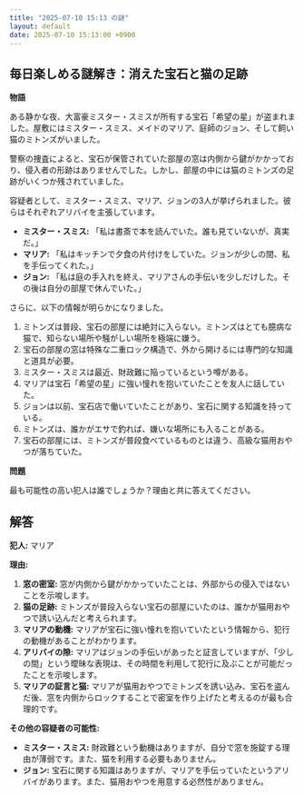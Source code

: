 ```yaml
---
title: "2025-07-10 15:13 の謎"
layout: default
date: 2025-07-10 15:13:00 +0900
---
```

## 毎日楽しめる謎解き：消えた宝石と猫の足跡

**物語**

ある静かな夜、大富豪ミスター・スミスが所有する宝石「希望の星」が盗まれました。屋敷にはミスター・スミス、メイドのマリア、庭師のジョン、そして飼い猫のミトンズがいました。

警察の捜査によると、宝石が保管されていた部屋の窓は内側から鍵がかかっており、侵入者の形跡はありませんでした。しかし、部屋の中には猫のミトンズの足跡がいくつか残されていました。

容疑者として、ミスター・スミス、マリア、ジョンの3人が挙げられました。彼らはそれぞれアリバイを主張しています。

*   **ミスター・スミス:** 「私は書斎で本を読んでいた。誰も見ていないが、真実だ。」
*   **マリア:** 「私はキッチンで夕食の片付けをしていた。ジョンが少しの間、私を手伝ってくれた。」
*   **ジョン:** 「私は庭の手入れを終え、マリアさんの手伝いを少しだけした。その後は自分の部屋で休んでいた。」

さらに、以下の情報が明らかになりました。

1.  ミトンズは普段、宝石の部屋には絶対に入らない。ミトンズはとても臆病な猫で、知らない場所や騒がしい場所を極端に嫌う。
2.  宝石の部屋の窓は特殊な二重ロック構造で、外から開けるには専門的な知識と道具が必要。
3.  ミスター・スミスは最近、財政難に陥っているという噂がある。
4.  マリアは宝石「希望の星」に強い憧れを抱いていたことを友人に話していた。
5.  ジョンは以前、宝石店で働いていたことがあり、宝石に関する知識を持っている。
6.  ミトンズは、誰かがエサで釣れば、嫌いな場所にも入ることがある。
7.  宝石の部屋には、ミトンズが普段食べているものとは違う、高級な猫用おやつが落ちていた。

**問題**

最も可能性の高い犯人は誰でしょうか？理由と共に答えてください。

## 解答

**犯人:** マリア

**理由:**

1.  **窓の密室:** 窓が内側から鍵がかかっていたことは、外部からの侵入ではないことを示唆します。
2.  **猫の足跡:** ミトンズが普段入らない宝石の部屋にいたのは、誰かが猫用おやつで誘い込んだと考えられます。
3.  **マリアの動機:** マリアが宝石に強い憧れを抱いていたという情報から、犯行の動機があることがわかります。
4.  **アリバイの隙:** マリアはジョンの手伝いがあったと証言していますが、「少しの間」という曖昧な表現は、その時間を利用して犯行に及ぶことが可能だったことを示唆します。
5. **マリアの証言と猫:** マリアが猫用おやつでミトンズを誘い込み、宝石を盗んだ後、窓を内側からロックすることで密室を作り上げたと考えるのが最も合理的です。

**その他の容疑者の可能性:**

*   **ミスター・スミス:** 財政難という動機はありますが、自分で窓を施錠する理由が薄弱です。また、猫を利用する必要もありません。
*   **ジョン:** 宝石に関する知識はありますが、マリアを手伝っていたというアリバイがあります。また、猫用おやつを用意する必然性がありません。
